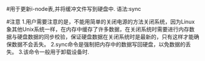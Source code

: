 #用于更新i-node表,并将缓冲文件写到硬盘中.
语法:sync

#注意
1.用户需要注意的是，不能用简单的关闭电源的方法关闭系统，因为Linux象其他Unix系统一样，在内存中缓存了许多数据，在关闭系统时需要进行内存数据与硬盘数据的同步校验，保证硬盘数据在关闭系统时是最新的，只有这样才能确保数据不会丢失。
2.sync命令是强制把内存中的数据写回硬盘，以免数据的丢失。
3.该命令一般用于卸载设备时.
